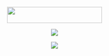 <p align="center"><a href="https://heroku.com/deploy?template=https://github.com/OpQueenbots/Lav-Music"> <img src="https://img.shields.io/badge/Deploy%20To%20Heroku-black?style=for-the-badge&logo=heroku" width="220" height="38.45"/></a></p>

<p align="center">
<a href="https://t.me/Kalakar_Sangram"><img src="https://img.shields.io/badge/dynamic/json?color=gold&label=Support%20Channel&query=subscribers&url=https%3A%2F%2Fonline-users-api.up.railway.app%2Fcheck%3Fchat%3DBotsClubOfficial?style=social&logo=telegram" /></a></p>
<p align="center">
<a href="https://t.me/WorldChattingFriendsWCF"><img src="https://img.shields.io/badge/dynamic/json?color=gold&label=Support%20Group&query=members&url=https%3A%2F%2Fonline-users-api.up.railway.app%2Fcheck%3Fchat%3DBotsClubDiscussion?style=social&logo=telegram" /></a></p>
